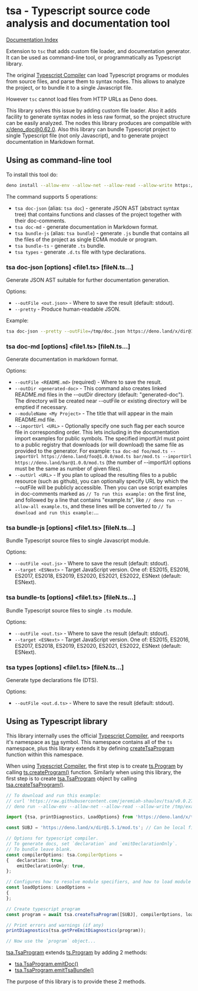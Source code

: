 <!--
	This file is generated with the following command:
	deno run --allow-all https://raw.githubusercontent.com/jeremiah-shaulov/tsa/v0.0.27/tsa.ts doc-md --outFile=README.md mod.ts --importUrl https://deno.land/x/tsa@v0.0.27/mod.ts --moduleName 'tsa - Typescript source code analysis and documentation tool' --outUrl https://raw.githubusercontent.com/jeremiah-shaulov/tsa/v0.0.27/README.md
-->

# tsa - Typescript source code analysis and documentation tool

[Documentation Index](generated-doc/README.md)

Extension to `tsc` that adds custom file loader, and documentation generator.
It can be used as command-line tool, or programmatically as Typescript library.

The original [Typescript Compiler](https://www.npmjs.com/package/typescript) can load Typescript programs or modules from source files,
and parse them to syntax nodes. This allows to analyze the project, or to bundle it to a single Javascript file.

However `tsc` cannot load files from HTTP URLs as Deno does.

This library solves this issue by adding custom file loader. Also it adds facility to generate syntax nodes in less raw format, so the project structure
can be easily analyzed. The nodes this library produces are compatible with [x/deno\_doc@0.62.0](https://deno.land/x/deno_doc@0.62.0).
Also this library can bundle Typescript project to single Typescript file (not only Javascript), and to generate project documentation in Markdown format.

## Using as command-line tool

To install this tool do:

```bash
deno install --allow-env --allow-net --allow-read --allow-write https://deno.land/x/tsa@v0.0.27/tsa.ts
```

The command supports 5 operations:
- `tsa doc-json` (alias: `tsa doc`) - generate JSON AST (abstract syntax tree) that contains functions and classes of the project together with their doc-comments.
- `tsa doc-md` - generate documentation in Markdown format.
- `tsa bundle-js` (alias: `tsa bundle`) - generate `.js` bundle that contains all the files of the project as single ECMA module or program.
- `tsa bundle-ts` - generate `.ts` bundle.
- `tsa types` - generate `.d.ts` file with type declarations.

### tsa doc-json [options] <file1.ts> [fileN.ts...]

Generate JSON AST suitable for further documentation generation.

Options:
- `--outFile <out.json>` - Where to save the result (default: stdout).
- `--pretty` - Produce human-readable JSON.

Example:
```bash
tsa doc-json --pretty --outFile=/tmp/doc.json https://deno.land/x/dir@1.5.1/mod.ts
```

### tsa doc-md [options] <file1.ts> [fileN.ts...]

Generate documentation in markdown format.

Options:
- `--outFile <README.md>` (required) - Where to save the result.
- `--outDir <generated-doc>` - This command also creates linked README.md files in the --outDir directory (default: "generated-doc").
The directory will be created near --outFile or existing directory will be emptied if necessary.
- `--moduleName <My Project>` - The title that will appear in the main README.md file.
- `--importUrl <URL>` - Optionally specify one such flag per each source file in corresponding order.
This lets including in the documentation import examples for public symbols.
The specified importUrl must point to a public registry that downloads (or will download) the same file as provided to the generator.
For example: `tsa doc-md foo/mod.ts --importUrl https://deno.land/foo@1.0.0/mod.ts bar/mod.ts --importUrl https://deno.land/bar@1.0.0/mod.ts`
(the number of --importUrl options must be the same as number of given files).
- `--outUrl <URL>` - If you plan to upload the resulting files to a public resource (such as github),
you can optionally specify URL by which the --outFile will be publicly accessible.
Then you can use script examples in doc-comments marked as `// To run this example:` on the first line,
and followed by a line that contains "example.ts", like `// deno run --allow-all example.ts`, and these lines will be converted to `// To download and run this example:`...

### tsa bundle-js [options] <file1.ts> [fileN.ts...]

Bundle Typescript source files to single Javascript module.

Options:
- `--outFile <out.js>` - Where to save the result (default: stdout).
- `--target <ESNext>` - Target JavaScript version. One of: ES2015, ES2016, ES2017, ES2018, ES2019, ES2020, ES2021, ES2022, ESNext (default: ESNext).

### tsa bundle-ts [options] <file1.ts> [fileN.ts...]

Bundle Typescript source files to single `.ts` module.

Options:
- `--outFile <out.ts>` - Where to save the result (default: stdout).
- `--target <ESNext>` - Target JavaScript version. One of: ES2015, ES2016, ES2017, ES2018, ES2019, ES2020, ES2021, ES2022, ESNext (default: ESNext).

### tsa types [options] <file1.ts> [fileN.ts...]

Generate type declarations file (DTS).

Options:
- `--outFile <out.d.ts>` - Where to save the result (default: stdout).

## Using as Typescript library

This library internally uses the official [Typescript Compiler](https://www.npmjs.com/package/typescript),
and reexports it's namespace as [tsa](generated-doc/namespace.tsa/README.md) symbol. This namespace contains all of the `ts` namespace,
plus this library extends it by defining [createTsaProgram](generated-doc/function.createTsaProgram/README.md) function within this namespace.

When using [Typescript Compiler](https://www.npmjs.com/package/typescript),
the first step is to create [ts.Program](generated-doc/interface.Program/README.md) by calling [ts.createProgram()](generated-doc/function.createProgram/README.md) function.
Similarly when using this library, the first step is to create [tsa.TsaProgram](generated-doc/interface.TsaProgram/README.md) object by calling [tsa.createTsaProgram()](generated-doc/function.createTsaProgram/README.md).

```ts
// To download and run this example:
// curl 'https://raw.githubusercontent.com/jeremiah-shaulov/tsa/v0.0.27/README.md' | perl -ne '$y=$1 if /^```(.)?/;  print $_ if $y&&$m;  $m=$y&&($m||m~<example-p9mn>~)' > /tmp/example-p9mn.ts
// deno run --allow-env --allow-net --allow-read --allow-write /tmp/example-p9mn.ts

import {tsa, printDiagnostics, LoadOptions} from 'https://deno.land/x/tsa@v0.0.27/mod.ts';

const SUBJ = 'https://deno.land/x/dir@1.5.1/mod.ts'; // Can be local file (`file:///...`)

// Options for typescript compiler.
// To generate docs, set `declaration` and `emitDeclarationOnly`.
// To bundle leave blank.
const compilerOptions: tsa.CompilerOptions =
{	declaration: true,
	emitDeclarationOnly: true,
};

// Configures how to resolve module specifiers, and how to load module contents.
const loadOptions: LoadOptions =
{
};

// Create typescript program
const program = await tsa.createTsaProgram([SUBJ], compilerOptions, loadOptions);

// Print errors and warnings (if any)
printDiagnostics(tsa.getPreEmitDiagnostics(program));

// Now use the `program` object...
```

[tsa.TsaProgram](generated-doc/interface.TsaProgram/README.md) extends [ts.Program](generated-doc/interface.Program/README.md) by adding 2 methods:
- [tsa.TsaProgram.emitDoc()](generated-doc/interface.TsaProgram/README.md#-emitdocoptions-emitdocoptions-docnodes)
- [tsa.TsaProgram.emitTsaBundle()](generated-doc/interface.TsaProgram/README.md#-emittsabundle-tsabundle)

The purpose of this library is to provide these 2 methods.
